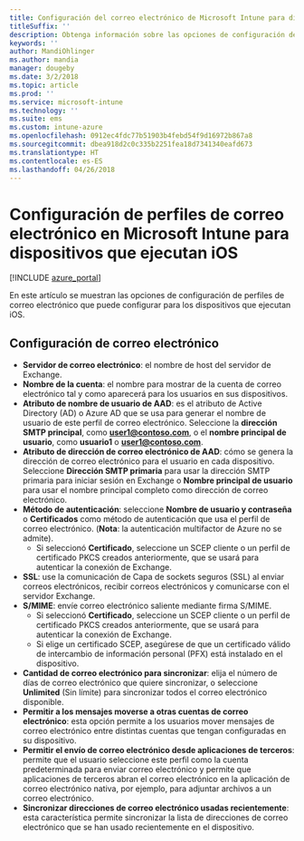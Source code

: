 ```yaml
---
title: Configuración del correo electrónico de Microsoft Intune para dispositivos iOS
titleSuffix: ''
description: Obtenga información sobre las opciones de configuración de Microsoft Intune que puede usar para configurar el correo electrónico en dispositivos que ejecutan iOS.
keywords: ''
author: MandiOhlinger
ms.author: mandia
manager: dougeby
ms.date: 3/2/2018
ms.topic: article
ms.prod: ''
ms.service: microsoft-intune
ms.technology: ''
ms.suite: ems
ms.custom: intune-azure
ms.openlocfilehash: 0912ec4fdc77b51903b4febd54f9d16972b867a8
ms.sourcegitcommit: dbea918d2c0c335b2251fea18d7341340eafd673
ms.translationtype: HT
ms.contentlocale: es-ES
ms.lasthandoff: 04/26/2018
---
```

# <a name="email-profile-settings-in-microsoft-intune-for-devices-running-ios"></a>Configuración de perfiles de correo electrónico en Microsoft Intune para dispositivos que ejecutan iOS 

[!INCLUDE [azure_portal](./includes/azure_portal.md)]

En este artículo se muestran las opciones de configuración de perfiles de correo electrónico que puede configurar para los dispositivos que ejecutan iOS.

## <a name="email-settings"></a>Configuración de correo electrónico

- **Servidor de correo electrónico**: el nombre de host del servidor de Exchange.
- **Nombre de la cuenta**: el nombre para mostrar de la cuenta de correo electrónico tal y como aparecerá para los usuarios en sus dispositivos.
- **Atributo de nombre de usuario de AAD**: es el atributo de Active Directory (AD) o Azure AD que se usa para generar el nombre de usuario de este perfil de correo electrónico. Seleccione la **dirección SMTP principal**, como **user1@contoso.com**, o el **nombre principal de usuario**, como **usuario1** o **user1@contoso.com**.
- **Atributo de dirección de correo electrónico de AAD**: cómo se genera la dirección de correo electrónico para el usuario en cada dispositivo. Seleccione **Dirección SMTP primaria** para usar la dirección SMTP primaria para iniciar sesión en Exchange o **Nombre principal de usuario** para usar el nombre principal completo como dirección de correo electrónico.
- **Método de autenticación**: seleccione **Nombre de usuario y contraseña** o **Certificados** como método de autenticación que usa el perfil de correo electrónico. (**Nota**: la autenticación multifactor de Azure no se admite).
    - Si seleccionó **Certificado**, seleccione un SCEP cliente o un perfil de certificado PKCS creados anteriormente, que se usará para autenticar la conexión de Exchange.
- **SSL**: use la comunicación de Capa de sockets seguros (SSL) al enviar correos electrónicos, recibir correos electrónicos y comunicarse con el servidor Exchange.
- **S/MIME**: envíe correo electrónico saliente mediante firma S/MIME.
    - Si seleccionó **Certificado**, seleccione un SCEP cliente o un perfil de certificado PKCS creados anteriormente, que se usará para autenticar la conexión de Exchange.
    - Si elige un certificado SCEP, asegúrese de que un certificado válido de intercambio de información personal (PFX) está instalado en el dispositivo.
- **Cantidad de correo electrónico para sincronizar**: elija el número de días de correo electrónico que quiere sincronizar, o seleccione **Unlimited** (Sin límite) para sincronizar todos el correo electrónico disponible.
- **Permitir a los mensajes moverse a otras cuentas de correo electrónico**: esta opción permite a los usuarios mover mensajes de correo electrónico entre distintas cuentas que tengan configuradas en su dispositivo.
- **Permitir el envío de correo electrónico desde aplicaciones de terceros**: permite que el usuario seleccione este perfil como la cuenta predeterminada para enviar correo electrónico y permite que aplicaciones de terceros abran el correo electrónico en la aplicación de correo electrónico nativa, por ejemplo, para adjuntar archivos a un correo electrónico.
- **Sincronizar direcciones de correo electrónico usadas recientemente**: esta característica permite sincronizar la lista de direcciones de correo electrónico que se han usado recientemente en el dispositivo.
